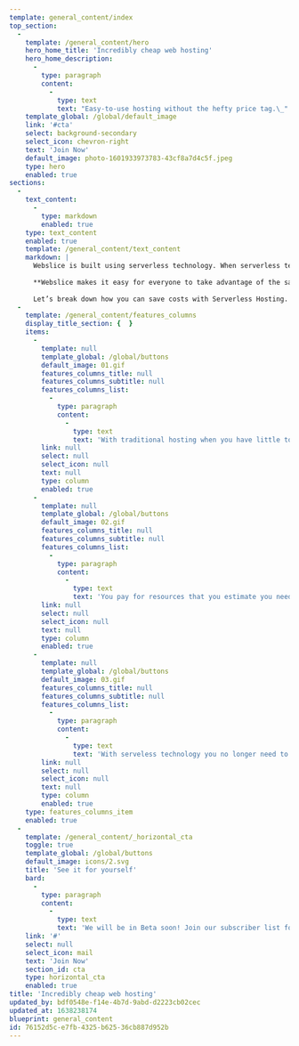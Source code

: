 ```yaml
---
template: general_content/index
top_section:
  -
    template: /general_content/hero
    hero_home_title: 'Incredibly cheap web hosting'
    hero_home_description:
      -
        type: paragraph
        content:
          -
            type: text
            text: "Easy-to-use hosting without the hefty price tag.\_"
    template_global: /global/default_image
    link: '#cta'
    select: background-secondary
    select_icon: chevron-right
    text: 'Join Now'
    default_image: photo-1601933973783-43cf8a7d4c5f.jpeg
    type: hero
    enabled: true
sections:
  -
    text_content:
      -
        type: markdown
        enabled: true
    type: text_content
    enabled: true
    template: /general_content/text_content
    markdown: |
      Webslice is built using serverless technology. When serverless technology entered the scene it brought with it a lot of cost saving potential. Although, this was out of reach for most people who didn’t have a dedicated sysadmin team.
      
      **Webslice makes it easy for everyone to take advantage of the savings serverless offers.**
      
      Let’s break down how you can save costs with Serverless Hosting.
  -
    template: /general_content/features_columns
    display_title_section: {  }
    items:
      -
        template: null
        template_global: /global/buttons
        default_image: 01.gif
        features_columns_title: null
        features_columns_subtitle: null
        features_columns_list:
          -
            type: paragraph
            content:
              -
                type: text
                text: 'With traditional hosting when you have little to no visitors on your site servers are still standing idly by, and you’re still paying for resources.'
        link: null
        select: null
        select_icon: null
        text: null
        type: column
        enabled: true
      -
        template: null
        template_global: /global/buttons
        default_image: 02.gif
        features_columns_title: null
        features_columns_subtitle: null
        features_columns_list:
          -
            type: paragraph
            content:
              -
                type: text
                text: 'You pay for resources that you estimate you need. That means you are required to often have extra resources sitting and waiting for traffic.'
        link: null
        select: null
        select_icon: null
        text: null
        type: column
        enabled: true
      -
        template: null
        template_global: /global/buttons
        default_image: 03.gif
        features_columns_title: null
        features_columns_subtitle: null
        features_columns_list:
          -
            type: paragraph
            content:
              -
                type: text
                text: 'With serveless technology you no longer need to keep resources spare. Your website only uses what it needs to at the time.'
        link: null
        select: null
        select_icon: null
        text: null
        type: column
        enabled: true
    type: features_columns_item
    enabled: true
  -
    template: /general_content/_horizontal_cta
    toggle: true
    template_global: /global/buttons
    default_image: icons/2.svg
    title: 'See it for yourself'
    bard:
      -
        type: paragraph
        content:
          -
            type: text
            text: 'We will be in Beta soon! Join our subscriber list for updates on the Webslice platform and access to the beta when it is released.'
    link: '#'
    select: null
    select_icon: mail
    text: 'Join Now'
    section_id: cta
    type: horizontal_cta
    enabled: true
title: 'Incredibly cheap web hosting'
updated_by: bdf0548e-f14e-4b7d-9abd-d2223cb02cec
updated_at: 1638238174
blueprint: general_content
id: 76152d5c-e7fb-4325-b625-36cb887d952b
---
```

